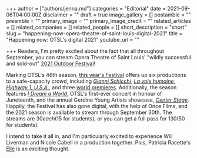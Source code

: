+++
author = ["authors/jenna.md"]
categories = "Editorial"
date = 2021-09-06T04:00:00Z
disclaimer = ""
draft = true
image_gallery = []
postamble = ""
preamble = ""
primary_image = ""
primary_image_credit = ""
related_articles = []
related_companies = []
related_people = []
short_description = "short"
slug = "happening-now-opera-theatre-of-saint-louis-digital-2021"
title = "Happening now: OTSL's digital 2021"
youtube_url = ""

+++
Readers, I'm pretty excited about the fact that all throughout September, you can stream Opera Theatre of Saint Louis' "wildly successful and sold-out" [2021 Outdoor Festival](https://opera-stl.org/streaming)!

Marking OTSL's 46th season, [this year's Festival](https://opera-stl.org/streaming) offers up six productions to a safe-capacity crowd, including [_Gianni Schicchi_](https://opera-stl.org/gianni), [_La voix humaine_](https://opera-stl.org/voix), [_Highway 1, U.S.A._](https://opera-stl.org/highway), and three [world premieres](https://opera-stl.org/nwbv-lab). Additionally, the season features [_I Dream a World_](https://opera-stl.org/dream), OTSL's first-ever concert in honour of Juneteenth, and the annual Gerdine Young Artists showcase, [_Center Stage_](https://opera-stl.org/2021-outdoor-center-stage). Happily, the Festival has also gone digital, with the help of Once Films, and the 2021 season is available to stream through September 30th. The streams are $30 each ($15 for students), or you can get a full pass for $130 ($50 for students).

I intend to take it all in, and I'm particularly excited to experience Will Liverman and Nicole Cabell in a production together. Plus, Patricia Racette's [Elle](https://opera-stl.org/voix) is an exciting thought.